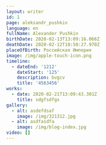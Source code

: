 ```yaml
---
layout: writer
id: 1
page: aleksandr_pushkin
language: en
fullName: Alexander Pushkin
birthDate: 2020-02-13T13:09:16.066Z
deathDate: 2020-02-12T10:50:27.970Z
placeOfBirth: Российская Империя
image: /img/apple-touch-icon.png
timeline:
  - dateEnd: '1212'
    dateStart: '125'
    description: bvgcv
    title: '4563456'
works:
  - date: 2020-02-21T13:09:43.301Z
    title: sdgfsdfgs
gallery:
  - alt: asdefdsaf
    image: /img/321312.jpg
  - alt: asdfasdfa
    image: /img/blog-index.jpg
video: []
---
```



